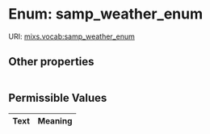 
# Enum: samp_weather_enum




URI: [mixs.vocab:samp_weather_enum](https://w3id.org/mixs/vocab/samp_weather_enum)


## Other properties

|  |  |  |
| --- | --- | --- |

## Permissible Values

| Text | Meaning |
| :--- | --------: |

